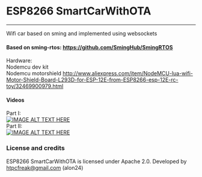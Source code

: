 # ESP8266 SmartCarWithOTA
------

Wifi car based on sming and implemented using websockets

#### Based on sming-rtos: https://github.com/SmingHub/SmingRTOS

Hardware: </br>
Nodemcu dev kit </br>
Nodemcu motorshield http://www.aliexpress.com/item/NodeMCU-lua-wifi-Motor-Shield-Board-L293D-for-ESP-12E-from-ESP8266-esp-12E-rc-toy/32469900979.html

#### Videos

Part I:</br>
[![IMAGE ALT TEXT HERE](http://img.youtube.com/vi/SP16IC3cjSQ/0.jpg)](https://www.youtube.com/watch?v=SP16IC3cjSQ)
</br>
Part II:</br>
[![IMAGE ALT TEXT HERE](http://img.youtube.com/vi/6NuD5W3aYoI/0.jpg)](https://www.youtube.com/watch?v=6NuD5W3aYoI)
</br>

### License and credits

ESP8266 SmartCarWithOTA is licensed under Apache 2.0.
Developed by htpcfreak@gmail.com (alon24)
